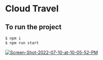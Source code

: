 # Cloud Travel

## To run the project

```bash
$ npm i
$ npm run start
```

<a href="https://ibb.co/D4gyGCv"><img src="https://i.ibb.co/5TxyY8S/Screen-Shot-2022-07-10-at-10-05-52-PM.png" alt="Screen-Shot-2022-07-10-at-10-05-52-PM" border="0"></a>
